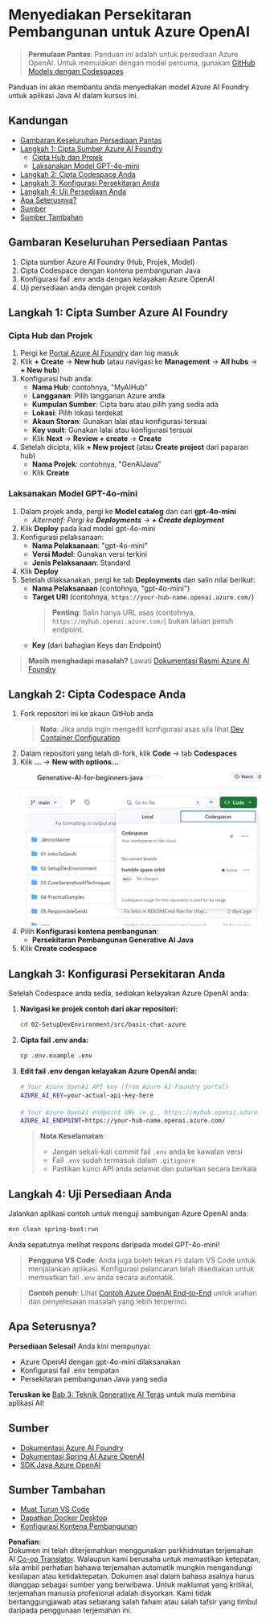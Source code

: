 <!--
CO_OP_TRANSLATOR_METADATA:
{
  "original_hash": "e00bbea0f95c611aa3bec676d23e8b43",
  "translation_date": "2025-07-21T19:37:19+00:00",
  "source_file": "02-SetupDevEnvironment/getting-started-azure-openai.md",
  "language_code": "ms"
}
-->
# Menyediakan Persekitaran Pembangunan untuk Azure OpenAI

> **Permulaan Pantas**: Panduan ini adalah untuk persediaan Azure OpenAI. Untuk memulakan dengan model percuma, gunakan [GitHub Models dengan Codespaces](./README.md#quick-start-cloud).

Panduan ini akan membantu anda menyediakan model Azure AI Foundry untuk aplikasi Java AI dalam kursus ini.

## Kandungan

- [Gambaran Keseluruhan Persediaan Pantas](../../../02-SetupDevEnvironment)
- [Langkah 1: Cipta Sumber Azure AI Foundry](../../../02-SetupDevEnvironment)
  - [Cipta Hub dan Projek](../../../02-SetupDevEnvironment)
  - [Laksanakan Model GPT-4o-mini](../../../02-SetupDevEnvironment)
- [Langkah 2: Cipta Codespace Anda](../../../02-SetupDevEnvironment)
- [Langkah 3: Konfigurasi Persekitaran Anda](../../../02-SetupDevEnvironment)
- [Langkah 4: Uji Persediaan Anda](../../../02-SetupDevEnvironment)
- [Apa Seterusnya?](../../../02-SetupDevEnvironment)
- [Sumber](../../../02-SetupDevEnvironment)
- [Sumber Tambahan](../../../02-SetupDevEnvironment)

## Gambaran Keseluruhan Persediaan Pantas

1. Cipta sumber Azure AI Foundry (Hub, Projek, Model)
2. Cipta Codespace dengan kontena pembangunan Java
3. Konfigurasi fail .env anda dengan kelayakan Azure OpenAI
4. Uji persediaan anda dengan projek contoh

## Langkah 1: Cipta Sumber Azure AI Foundry

### Cipta Hub dan Projek

1. Pergi ke [Portal Azure AI Foundry](https://ai.azure.com/) dan log masuk
2. Klik **+ Create** → **New hub** (atau navigasi ke **Management** → **All hubs** → **+ New hub**)
3. Konfigurasi hub anda:
   - **Nama Hub**: contohnya, "MyAIHub"
   - **Langganan**: Pilih langganan Azure anda
   - **Kumpulan Sumber**: Cipta baru atau pilih yang sedia ada
   - **Lokasi**: Pilih lokasi terdekat
   - **Akaun Storan**: Gunakan lalai atau konfigurasi tersuai
   - **Key vault**: Gunakan lalai atau konfigurasi tersuai
   - Klik **Next** → **Review + create** → **Create**
4. Setelah dicipta, klik **+ New project** (atau **Create project** dari paparan hub)
   - **Nama Projek**: contohnya, "GenAIJava"
   - Klik **Create**

### Laksanakan Model GPT-4o-mini

1. Dalam projek anda, pergi ke **Model catalog** dan cari **gpt-4o-mini**
   - *Alternatif: Pergi ke **Deployments** → **+ Create deployment***
2. Klik **Deploy** pada kad model gpt-4o-mini
3. Konfigurasi pelaksanaan:
   - **Nama Pelaksanaan**: "gpt-4o-mini"
   - **Versi Model**: Gunakan versi terkini
   - **Jenis Pelaksanaan**: Standard
4. Klik **Deploy**
5. Setelah dilaksanakan, pergi ke tab **Deployments** dan salin nilai berikut:
   - **Nama Pelaksanaan** (contohnya, "gpt-4o-mini")
   - **Target URI** (contohnya, `https://your-hub-name.openai.azure.com/`) 
      > **Penting**: Salin hanya URL asas (contohnya, `https://myhub.openai.azure.com/`) bukan laluan penuh endpoint.
   - **Key** (dari bahagian Keys dan Endpoint)

> **Masih menghadapi masalah?** Lawati [Dokumentasi Rasmi Azure AI Foundry](https://learn.microsoft.com/azure/ai-foundry/how-to/create-projects?tabs=ai-foundry&pivots=hub-project)

## Langkah 2: Cipta Codespace Anda

1. Fork repositori ini ke akaun GitHub anda
   > **Nota**: Jika anda ingin mengedit konfigurasi asas sila lihat [Dev Container Configuration](../../../.devcontainer/devcontainer.json)
2. Dalam repositori yang telah di-fork, klik **Code** → tab **Codespaces**
3. Klik **...** → **New with options...**
![mencipta codespace dengan pilihan](../../../translated_images/codespaces.9945ded8ceb431a58e8bee7f212e8c62b55733b7e302fd58194fadc95472fa3c.ms.png)
4. Pilih **Konfigurasi kontena pembangunan**: 
   - **Persekitaran Pembangunan Generative AI Java**
5. Klik **Create codespace**

## Langkah 3: Konfigurasi Persekitaran Anda

Setelah Codespace anda sedia, sediakan kelayakan Azure OpenAI anda:

1. **Navigasi ke projek contoh dari akar repositori:**
   ```bash
   cd 02-SetupDevEnvironment/src/basic-chat-azure
   ```

2. **Cipta fail .env anda:**
   ```bash
   cp .env.example .env
   ```

3. **Edit fail .env dengan kelayakan Azure OpenAI anda:**
   ```bash
   # Your Azure OpenAI API key (from Azure AI Foundry portal)
   AZURE_AI_KEY=your-actual-api-key-here
   
   # Your Azure OpenAI endpoint URL (e.g., https://myhub.openai.azure.com/)
   AZURE_AI_ENDPOINT=https://your-hub-name.openai.azure.com/
   ```

   > **Nota Keselamatan**: 
   > - Jangan sekali-kali commit fail `.env` anda ke kawalan versi
   > - Fail `.env` sudah termasuk dalam `.gitignore`
   > - Pastikan kunci API anda selamat dan putarkan secara berkala

## Langkah 4: Uji Persediaan Anda

Jalankan aplikasi contoh untuk menguji sambungan Azure OpenAI anda:

```bash
mvn clean spring-boot:run
```

Anda sepatutnya melihat respons daripada model GPT-4o-mini!

> **Pengguna VS Code**: Anda juga boleh tekan `F5` dalam VS Code untuk menjalankan aplikasi. Konfigurasi pelancaran telah disediakan untuk memuatkan fail `.env` anda secara automatik.

> **Contoh penuh**: Lihat [Contoh Azure OpenAI End-to-End](./src/basic-chat-azure/README.md) untuk arahan dan penyelesaian masalah yang lebih terperinci.

## Apa Seterusnya?

**Persediaan Selesai!** Anda kini mempunyai:
- Azure OpenAI dengan gpt-4o-mini dilaksanakan
- Konfigurasi fail .env tempatan
- Persekitaran pembangunan Java yang sedia

**Teruskan ke** [Bab 3: Teknik Generative AI Teras](../03-CoreGenerativeAITechniques/README.md) untuk mula membina aplikasi AI!

## Sumber

- [Dokumentasi Azure AI Foundry](https://learn.microsoft.com/azure/ai-services/)
- [Dokumentasi Spring AI Azure OpenAI](https://docs.spring.io/spring-ai/reference/api/clients/azure-openai-chat.html)
- [SDK Java Azure OpenAI](https://learn.microsoft.com/java/api/overview/azure/ai-openai-readme)

## Sumber Tambahan

- [Muat Turun VS Code](https://code.visualstudio.com/Download)
- [Dapatkan Docker Desktop](https://www.docker.com/products/docker-desktop)
- [Konfigurasi Kontena Pembangunan](../../../.devcontainer/devcontainer.json)

**Penafian**:  
Dokumen ini telah diterjemahkan menggunakan perkhidmatan terjemahan AI [Co-op Translator](https://github.com/Azure/co-op-translator). Walaupun kami berusaha untuk memastikan ketepatan, sila ambil perhatian bahawa terjemahan automatik mungkin mengandungi kesilapan atau ketidaktepatan. Dokumen asal dalam bahasa asalnya harus dianggap sebagai sumber yang berwibawa. Untuk maklumat yang kritikal, terjemahan manusia profesional adalah disyorkan. Kami tidak bertanggungjawab atas sebarang salah faham atau salah tafsir yang timbul daripada penggunaan terjemahan ini.